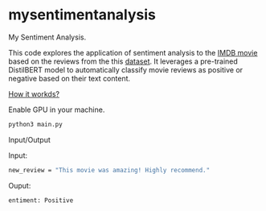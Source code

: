# mysentimentanalysis

My Sentiment Analysis. 

This code explores the application of sentiment analysis to the [IMDB movie](https://www.imdb.com/) based on the reviews from the this [dataset](https://huggingface.co/datasets/mteb/imdb). It leverages a pre-trained DistilBERT model to automatically classify movie reviews as positive or negative based on their text content.

[How it workds?](https://github.com/armandossrecife/mysentimentanalysis/blob/main/HowItWorks.md)

Enable GPU in your machine. 

```bash
python3 main.py
```

Input/Output

Input:
```bash
new_review = "This movie was amazing! Highly recommend."
```

Ouput:
```bash
entiment: Positive
```
